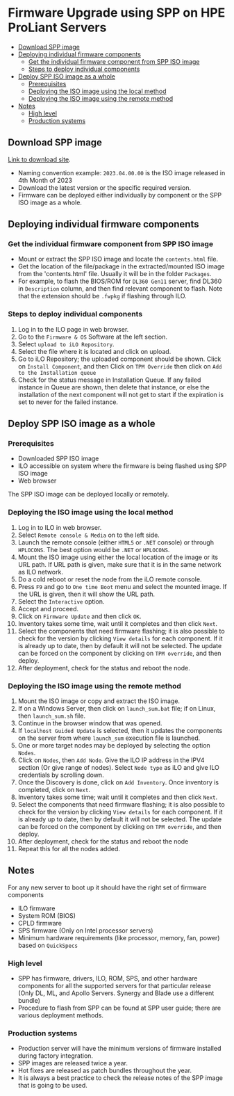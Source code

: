 # Firmware Upgrade using SPP on HPE ProLiant Servers

* [Download SPP image](#download-spp-image)
* [Deploying individual firmware components](#deploying-individual-firmware-components)
    * [Get the individual firmware component from SPP ISO image](#get-the-individual-firmware-component-from-spp-iso-image)
    * [Steps to deploy individual components](#steps-to-deploy-individual-components)
* [Deploy SPP ISO image as a whole](#deploy-spp-iso-image-as-a-whole)
    * [Prerequisites](#prerequisites)
    * [Deploying the ISO image using the local method](#deploying-the-iso-image-using-the-local-method)
    * [Deploying the ISO image using the remote method](#deploying-the-iso-image-using-the-remote-method)
* [Notes](#notes)
    * [High level](#high-level)
    * [Production systems](#production-systems)

## Download SPP image

[Link to download site](https://techlibrary.hpe.com/us/en/enterprise/servers/products/service_pack/spp/index.aspx).

* Naming convention example: `2023.04.00.00` is the ISO image released in 4th Month of 2023
* Download the latest version or the specific required version.
* Firmware can be deployed either individually by component or the SPP ISO image as a whole.

## Deploying individual firmware components

### Get the individual firmware component from SPP ISO image

* Mount or extract the SPP ISO image and locate the `contents.html` file.
* Get the location of the file/package in the extracted/mounted ISO image from the 'contents.html' file. Usually it will be in the folder `Packages`.
* For example, to flash the BIOS/ROM for `DL360 Gen11` server, find DL360 in `Description` column, and then find relevant component to flash.
  Note that the extension should be `.fwpkg` if flashing through ILO.

### Steps to deploy individual components

1. Log in to the ILO page in web browser.
1. Go to the `Firmware & OS` Software at the left section.
1. Select `upload to iLO Repository`.
1. Select the file where it is located and click on upload.
1. Go to iLO Repository; the uploaded component should be shown. Click on `Install Component`, and then Click on `TPM Override` then click on `Add to the Installation queue`
1. Check for the status message in Installation Queue. If any failed instance in Queue are shown, then delete that instance, or else the installation of the next component will not get to start if the expiration is set to never for the failed instance.

## Deploy SPP ISO image as a whole

### Prerequisites

* Downloaded SPP ISO image
* ILO accessible on system where the firmware is being flashed using SPP ISO image
* Web browser

The SPP ISO image can be deployed locally or remotely.

### Deploying the ISO image using the local method

1. Log in to ILO in web browser.
1. Select `Remote console & Media` on to the left side.
1. Launch the remote console (either `HTML5` or `.NET` console) or through `HPLOCONS`. The best option would be `.NET` or `HPLOCONS`.
1. Mount the ISO image using either the local location of the image or its URL path. If URL path is given, make sure that it is in the same network as ILO network.
1. Do a cold reboot or reset the node from the iLO remote console.
1. Press `F9` and go to `One time Boot` menu and select the mounted image. If the URL is given, then it will show the URL path.
1. Select the `Interactive` option.
1. Accept and proceed.
1. Click on `Firmware Update` and then click `OK`.
1. Inventory takes some time, wait until it completes and then click `Next`.
1. Select the components that need firmware flashing; it is also possible to check for the version by clicking `View details` for each component.
   If it is already up to date, then by default it will not be selected. The update can be forced on the component by clicking on `TPM override`, and then deploy.
1. After deployment, check for the status and reboot the node.

### Deploying the ISO image using the remote method

1. Mount the ISO image or copy and extract the ISO image.
1. If on a Windows Server, then click on `launch_sum.bat` file; if on Linux, then `launch_sum.sh` file.
1. Continue in the browser window that was opened.
1. If `localhost Guided Update` is selected, then it updates the components on the server from where `launch_sum` execution file is launched.
1. One or more target nodes may be deployed by selecting the option `Nodes`.
1. Click on `Nodes`, then `Add Node`. Give the ILO IP address in the IPV4 section (Or give range of nodes). Select `Node type` as iLO and give ILO credentials by scrolling down.
1. Once the Discovery is done, click on `Add Inventory`. Once inventory is completed, click on `Next`.
1. Inventory takes some time; wait until it completes and then click `Next`.
1. Select the components that need firmware flashing; it is also possible to check for the version by clicking `View details` for each component.
   If it is already up to date, then by default it will not be selected. The update can be forced on the component by clicking on `TPM override`, and then deploy.
1. After deployment, check for the status and reboot the node
1. Repeat this for all the nodes added.

## Notes

For any new server to boot up it should have the right set of firmware components

* ILO firmware
* System ROM (BIOS)
* CPLD firmware
* SPS firmware (Only on Intel processor servers)
* Minimum hardware requirements (like processor, memory, fan, power) based on `QuickSpecs`

### High level

* SPP has firmware, drivers, ILO, ROM, SPS, and other hardware components for all the supported servers for that particular release (Only DL, ML, and Apollo Servers. Synergy and Blade use a different bundle)
* Procedure to flash from SPP can be found at SPP user guide; there are various deployment methods.

### Production systems

* Production server will have the minimum versions of firmware installed during factory integration.
* SPP images are released twice a year.
* Hot fixes are released as patch bundles throughout the year.
* It is always a best practice to check the release notes of the SPP image that is going to be used.
